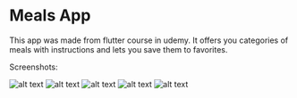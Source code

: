 # Meals App

This app was made from flutter course in udemy. It offers you categories of meals with instructions and lets you save them to favorites.

Screenshots:

![alt text](https://github.com/sekne18/MealsApp/blob/main/assets/images/scr1.png?raw=true)
![alt text](https://github.com/sekne18/MealsApp/blob/main/assets/images/scr2.png?raw=true)
![alt text](https://github.com/sekne18/MealsApp/blob/main/assets/images/scr3.png?raw=true)
![alt text](https://github.com/sekne18/MealsApp/blob/main/assets/images/scr4.png?raw=true)
![alt text](https://github.com/sekne18/MealsApp/blob/main/assets/images/scr5.png?raw=true)
